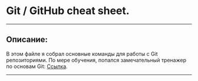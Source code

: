 # Git / GitHub cheat sheet.

---

## Описание:
В этом файле я собрал основные команды для работы с Git репозиториями.
По мере обучения, попался замечательный тренажер по основам Git: [Ссылка](https://learngitbranching.js.org/?locale=ru_RU).

---